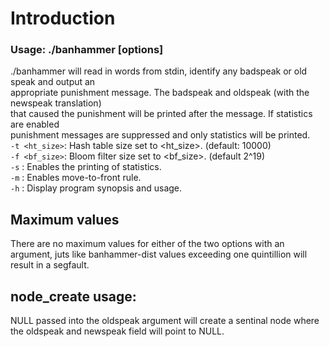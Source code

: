 # Introduction  
### Usage: ./banhammer [options]  
  ./banhammer will read in words from stdin, identify any badspeak or old speak and output an  
  appropriate punishment message. The badspeak and oldspeak (with the newspeak translation)  
  that caused the punishment will be printed after the message. If statistics are enabled  
  punishment messages are suppressed and only statistics will be printed.  
    `-t <ht_size>`: Hash table size set to <ht_size>. (default: 10000)  
    `-f <bf_size>`: Bloom filter size set to <bf_size>. (default 2^19)  
    `-s`          : Enables the printing of statistics.  
    `-m`          : Enables move-to-front rule.  
    `-h`          : Display program synopsis and usage.   
  
## Maximum values
  There are no maximum values for either of the two options with an argument, juts like banhammer-dist values exceeding one quintillion will result in a segfault. 
## node\_create usage:  
   NULL passed into the oldspeak argument will create a sentinal node where the oldspeak and newspeak field will point to NULL.
